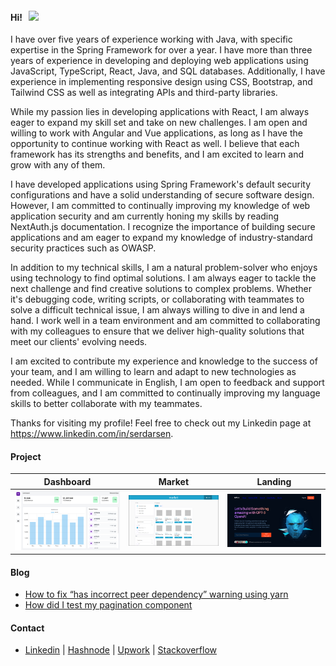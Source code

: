 #### Hi! &nbsp; <img src="https://media.giphy.com/media/hvRJCLFzcasrR4ia7z/giphy.gif" width="25"> </samp> 

I have over five years of experience working with Java, with specific expertise in the Spring Framework for over a year. I have more than three years of experience in developing and deploying web applications using JavaScript, TypeScript, React, Java, and SQL databases. Additionally, I have experience in implementing responsive design using CSS, Bootstrap, and Tailwind CSS as well as integrating APIs and third-party libraries.

While my passion lies in developing applications with React, I am always eager to expand my skill set and take on new challenges. I am open and willing to work with Angular and Vue applications, as long as I have the opportunity to continue working with React as well. I believe that each framework has its strengths and benefits, and I am excited to learn and grow with any of them.

I have developed applications using Spring Framework's default security configurations and have a solid understanding of secure software design. However, I am committed to continually improving my knowledge of web application security and am currently honing my skills by reading NextAuth.js documentation. I recognize the importance of building secure applications and am eager to expand my knowledge of industry-standard security practices such as OWASP.

In addition to my technical skills, I am a natural problem-solver who enjoys using technology to find optimal solutions. I am always eager to tackle the next challenge and find creative solutions to complex problems. Whether it's debugging code, writing scripts, or collaborating with teammates to solve a difficult technical issue, I am always willing to dive in and lend a hand. I work well in a team environment and am committed to collaborating with my colleagues to ensure that we deliver high-quality solutions that meet our clients' evolving needs.

I am excited to contribute my experience and knowledge to the success of your team, and I am willing to learn and adapt to new technologies as needed. While I communicate in English, I am open to feedback and support from colleagues, and I am committed to continually improving my language skills to better collaborate with my teammates.

Thanks for visiting my profile! Feel free to check out my Linkedin page at https://www.linkedin.com/in/serdarsen.

#### Project

Dashboard               |Market                   |Landing
:-------------------------:|:-------------------------:|:-------------------------:
<a href="https://github.com/serdarsen/next-dashboard-playground"><img src="https://raw.githubusercontent.com/serdarsen/next-dashboard-playground/main/docs/screenshot.png" /></a> | <a href="https://github.com/serdarsen/getir_market"><img src="https://raw.githubusercontent.com/serdarsen/getir_market/main/docs/screenshot.png" /></a> | <a href="https://github.com/serdarsen/project_modern_ui_ux_gpt3"><img src="https://raw.githubusercontent.com/serdarsen/project_modern_ui_ux_gpt3/main/screenshot.png" /></a>

#### Blog
- [How to fix “has incorrect peer dependency” warning using yarn](https://serdarsen.hashnode.dev/how-to-fix-has-incorrect-peer-dependency-warning-using-yarn)
- [How did I test my pagination component](https://serdarsen.hashnode.dev/how-did-i-test-my-pagination-component)

#### Contact
- [Linkedin](https://www.linkedin.com/in/serdarsen/) | [Hashnode](https://serdarsen.hashnode.dev) | [Upwork](https://www.upwork.com/freelancers/~015159888eed8d6fc4) | [Stackoverflow](https://stackoverflow.com/users/5994546/serdarsen)


